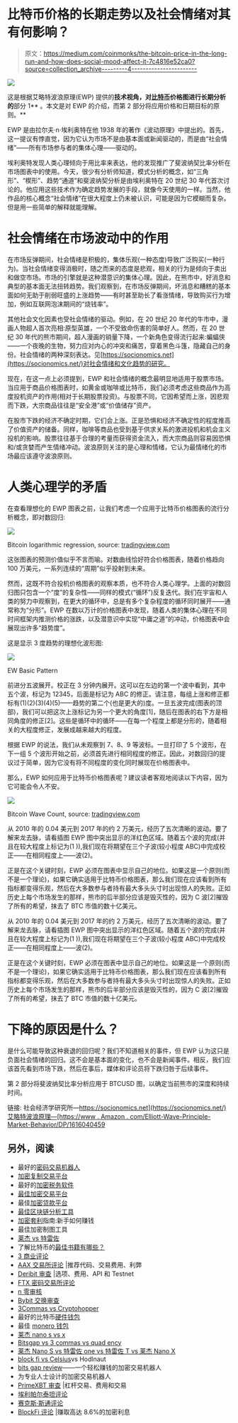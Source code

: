 # 比特币价格的长期走势以及社会情绪对其有何影响？

> 原文：<https://medium.com/coinmonks/the-bitcoin-price-in-the-long-run-and-how-does-social-mood-affect-it-7c4816e52ca0?source=collection_archive---------4----------------------->

![](img/8130f1933266a203fa9a0771bd01d305.png)

这是根据艾略特波浪原理(EWP) 提供的**技术视角，对[比特币](https://blog.coincodecap.com/a-candid-explanation-of-bitcoin)价格图进行长期分析的**部分 1** 。本文是对 EWP 的介绍，而第 2 部分将应用价格和日期目标的原则。**

EWP 是由拉尔夫·n·埃利奥特在他 1938 年的著作《波动原理》中提出的。首先，这一提议有悖直觉，因为它认为市场不是由基本面或新闻驱动的，而是由“社会情绪”——所有市场参与者的集体心理——驱动的。

埃利奥特发现人类心理倾向于用比率来表达，他的发现推广了斐波纳契比率分析在市场图表中的使用。今天，很少有分析师知道，模式分析的概念，如“三角形”、“楔形”、趋势“通道”和斐波纳契分析是由埃利奥特在 20 世纪 30 年代首次讨论的。他应用这些技术作为确定趋势发展的手段，就像今天使用的一样。当然，他作品的核心概念“社会情绪”在很大程度上仍未被认识，可能是因为它模糊而复杂。但是用一些简单的解释就能理解。

# 社会情绪在市场波动中的作用

在市场反弹期间，社会情绪是积极的，集体乐观(一种态度)导致广泛购买(一种行为)。当社会情绪变得消极时，随之而来的态度是悲观，相关的行为是倾向于卖出和做空市场。市场的引擎就是这种潜意识的集体心理。因此，在熊市中，好消息和典型的基本面无法扭转趋势。我们观察到，在市场反弹期间，坏消息和糟糕的基本面如何无助于削弱旺盛的上涨趋势——有时甚至助长了看涨情绪，导致购买行为增加，例如互联网泡沫期间的“烧钱率”。

其他社会文化因素也受社会情绪的驱动。例如，在 20 世纪 20 年代的牛市中，漫画人物超人首次亮相:原型英雄，一个不受致命伤害的简单好人。然而，在 20 世纪 30 年代的熊市期间，超人漫画的销量下降，一个新角色变得流行起来:蝙蝠侠——一个夜晚的生物，努力应对内心的冲突和痛苦，穿着黑色斗篷，隐藏自己的身份。社会情绪的两种深刻表达。见[https://socionomics.net](https://socionomics.net/)对社会情绪和文化趋势的研究。

现在，在这一点上必须提到，EWP 和社会情绪的概念最明显地适用于股票市场。当应用于商品价格图表时，如黄金或咖啡或比特币，我们必须考虑这些商品作为高度投机资产的作用(相对于长期股票投资)。与股票不同，它因希望而上涨，因悲观而下跌，大宗商品往往是“安全港”或“价值储存”资产。

在股市下跌的经济不确定时期，它们会上涨。正是恐惧和经济不确定性的程度推高了价值资产的储备。同样，咖啡等商品也受到基于供求关系的激进投机和机会主义投机的影响。股票往往基于合理的考量而获得资金流入，而大宗商品则容易因恐惧和/或贪婪而产生情绪冲动。波浪原则关注的是心理和情绪，它认为最情绪化的市场最应该遵守波浪原则。

# 人类心理学的矛盾

在查看理想化的 EWP 图表之前，让我们考虑一个应用于比特币价格图表的流行分析概念，即对数回归:

![](img/cd29063f01bd2197791b1d9cccaaa5c8.png)

Bitcoin logarithmic regression, source: [tradingview.com](https://tradingview.go2cloud.org/SH3tg)

这张图表的预测价值似乎不言而喻。对数曲线恰好符合价格图表，随着价格趋向 100 万美元，一系列连续的“周期”似乎投射到未来。

然而，这既不符合投机价格图表的观察本质，也不符合人类心理学。上面的对数回归图只包含一个“度”的复杂性——同样的模式(“循环”)反复迭代。我们在宇宙和人类的努力中观察到，在更大的循环中，总是有多个复杂程度的循环同时展开——通常称为“分形”。EWP 在数以万计的价格图表中发现，随着人类的集体心理在不同时间框架内推测价格的涨跌，以及潜意识中实现“中庸之道”的冲动，价格图表中会展现出许多“趋势度”。

这是显示 3 度趋势的理想化波形图:

![](img/ab7d4320d6f787459b2583247fe9ac3f.png)

EW Basic Pattern

前进分五波展开。校正在 3 分钟内展开。这可以在左边的第一个波中看到，其中五个波，标记为 12345，后面是标记为 ABC 的修正。请注意，每组上涨和修正都标有(1)(2)(3)(4)(5)——趋势的第二个(也是更大的)度。一旦五波完成(图表的顶部)，我们可以把这次上涨标记为另一个更大的角度[1]，随后在图表的右下方是相同角度的修正[2]。这些是循环中的循环——在每一个程度上都是分形的，随着相关的大程度修正，发展成越来越大的程度。

根据 EWP 的说法，我们从未观察到 7、8、9 等波标。一旦打印了 5 个波形，在下一组 5 个波形开始之前，必须首先进行相同程度的修正。因此，对数回归的提议过于简单，因为它没有将不同程度的变化同时展现在价格图表中。

那么，EWP 如何应用于比特币价格图表呢？建议读者客观地阅读以下内容，因为它可能会令人不安。

![](img/f521454cda1637f0455159b1c6ba4885.png)

Bitcoin Wave Count, source: [tradingview.com](https://tradingview.go2cloud.org/SH3tg)

从 2010 年的 0.04 美元到 2017 年的约 2 万美元，经历了五次清晰的波动。要了解来龙去脉，请看插图 EWP 图中突出显示的洋红色区域。随着五个波的完成(并且在较大程度上标记为(1 )),我们现在将期望在三个子波(较小程度 ABC)中完成校正——在相同程度上——波(2)。

正是在这个关键时刻，EWP 必须在图表中显示自己的地位。如果这是一个原则(而不是一个理论)，如果它确实适用于比特币价格图表，那么我们现在应该看到所有指标都变得乐观，然后在大多数参与者持有最大多头头寸时出现惊人的失败。正如历史上每个市场发生的那样，熊市的后半部分应该是毁灭性的，因为 C 波[2]摧毁了所有的希望，抹去了 BTC 市值的数十亿美元。

从 2010 年的 0.04 美元到 2017 年的约 2 万美元，经历了五次清晰的波动。要了解来龙去脉，请看插图 EWP 图中突出显示的洋红色区域。随着五个波的完成(并且在较大程度上标记为(1 )),我们现在将期望在三个子波(较小程度 ABC)中完成校正——在相同程度上——波(2)。

正是在这个关键时刻，EWP 必须在图表中显示自己的地位。如果这是一个原则(而不是一个理论)，如果它确实适用于比特币价格图表，那么我们现在应该看到所有指标都变得乐观，然后在大多数参与者持有最大多头头寸时出现惊人的失败。正如历史上每个市场发生的那样，熊市的后半部分应该是毁灭性的，因为 C 波[2]摧毁了所有的希望，抹去了 BTC 市值的数十亿美元。

# 下降的原因是什么？

是什么可能导致这种衰退的回归呢？我们不知道相关的事件，但 EWP 认为这只是负面社会情绪的回归。这不会是基本面的变化，也不会是新闻事件。相反，我们应该首先看到市场下跌，然后在事后，媒体和评论员将下跌归咎于后续事件。

第 2 部分将斐波纳契比率分析应用于 BTCUSD 图，以确定当前熊市的深度和持续时间。

链接:
社会经济学研究所—[https://socionomics.net](https://socionomics.net/)艾略特波浪原理—[https://www . Amazon . com/Elliott-Wave-Principle-Market-Behavior/DP/1616040459](https://www.amazon.com/Elliott-Wave-Principle-Market-Behavior/dp/1616040459)

## 另外，阅读

*   最好的[密码交易机器人](/coinmonks/crypto-trading-bot-c2ffce8acb2a)
*   [加密复制交易平台](/coinmonks/top-10-crypto-copy-trading-platforms-for-beginners-d0c37c7d698c)
*   最好的[加密税务软件](/coinmonks/best-crypto-tax-tool-for-my-money-72d4b430816b)
*   [最佳加密交易平台](/coinmonks/the-best-crypto-trading-platforms-in-2020-the-definitive-guide-updated-c72f8b874555)
*   最佳[加密贷款平台](/coinmonks/top-5-crypto-lending-platforms-in-2020-that-you-need-to-know-a1b675cec3fa)
*   [最佳区块链分析工具](https://bitquery.io/blog/best-blockchain-analysis-tools-and-software)
*   [加密套利](/coinmonks/crypto-arbitrage-guide-how-to-make-money-as-a-beginner-62bfe5c868f6)指南:新手如何赚钱
*   最佳加密制图工具
*   [莱杰 vs 特雷佐](/coinmonks/ledger-vs-trezor-best-hardware-wallet-to-secure-cryptocurrency-22c7a3fd391e)
*   了解比特币的[最佳书籍有哪些？](/coinmonks/what-are-the-best-books-to-learn-bitcoin-409aeb9aff4b)
*   [3 商业评论](/coinmonks/3commas-review-an-excellent-crypto-trading-bot-2020-1313a58bec92)
*   [AAX 交易所评论](/coinmonks/aax-exchange-review-2021-67c5ea09330c) |推荐代码、交易费用、利弊
*   [Deribit 审查](/coinmonks/deribit-review-options-fees-apis-and-testnet-2ca16c4bbdb2) |选项、费用、API 和 Testnet
*   [FTX 密码交易所评论](/coinmonks/ftx-crypto-exchange-review-53664ac1198f)
*   [n 零审核](/coinmonks/ngrave-zero-review-c465cf8307fc)
*   [Bybit 交换审查](/coinmonks/bybit-exchange-review-dbd570019b71)
*   [3Commas vs Cryptohopper](/coinmonks/cryptohopper-vs-3commas-vs-shrimpy-a2c16095b8fe)
*   最好的比特币[硬件钱包](/coinmonks/the-best-cryptocurrency-hardware-wallets-of-2020-e28b1c124069?source=friends_link&sk=324dd9ff8556ab578d71e7ad7658ad7c)
*   最佳 [monero 钱包](https://blog.coincodecap.com/best-monero-wallets)
*   [莱杰 nano s vs x](https://blog.coincodecap.com/ledger-nano-s-vs-x)
*   [Bitsgap vs 3 commas vs quad ency](https://blog.coincodecap.com/bitsgap-3commas-quadency)
*   [莱杰 Nano S vs 特雷佐 one vs 特雷佐 T vs 莱杰 Nano X](https://blog.coincodecap.com/ledger-nano-s-vs-trezor-one-ledger-nano-x-trezor-t)
*   [block fi vs Celsius](/coinmonks/blockfi-vs-celsius-vs-hodlnaut-8a1cc8c26630)vs Hodlnaut
*   [bits gap review](/coinmonks/bitsgap-review-a-crypto-trading-bot-that-makes-easy-money-a5d88a336df2)——一个轻松赚钱的加密交易机器人
*   为专业人士设计的加密交易机器人
*   [PrimeXBT 审查](/coinmonks/primexbt-review-88e0815be858) |杠杆交易、费用和交易
*   [埃利帕尔泰坦评论](/coinmonks/ellipal-titan-review-85e9071dd029)
*   [赛克斯·斯通评论](https://blog.coincodecap.com/secux-stone-hardware-wallet-review)
*   [BlockFi 评论](/coinmonks/blockfi-review-53096053c097) |赚取高达 8.6%的加密利息